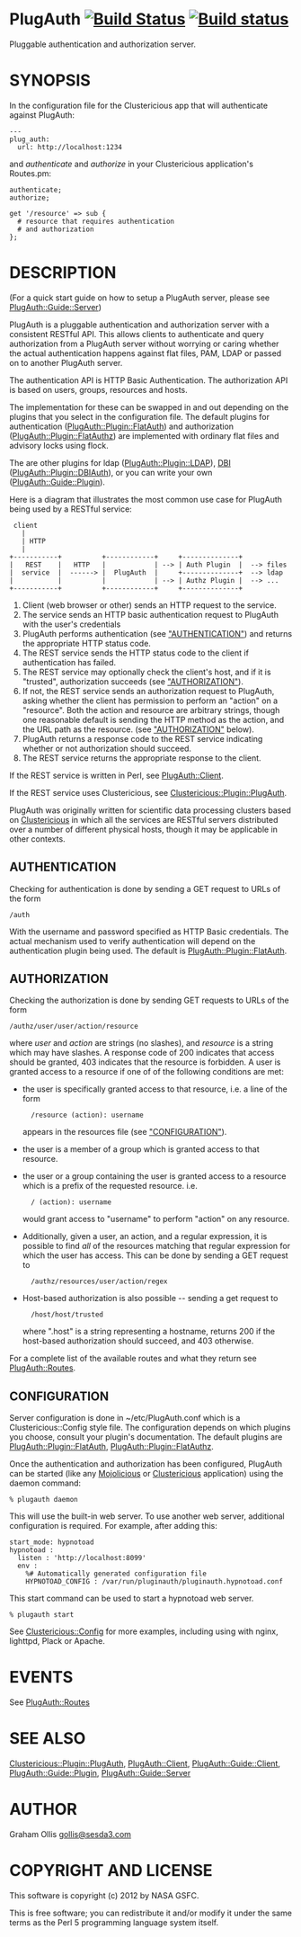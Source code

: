 # PlugAuth [![Build Status](https://secure.travis-ci.org/clustericious/PlugAuth.png)](http://travis-ci.org/clustericious/PlugAuth) [![Build status](https://ci.appveyor.com/api/projects/status/e2u2vl3fqw76tgyf/branch/master?svg=true)](https://ci.appveyor.com/project/clustericious/PlugAuth/branch/master)

Pluggable authentication and authorization server.

# SYNOPSIS

In the configuration file for the Clustericious app that will authenticate
against PlugAuth:

    ---
    plug_auth:
      url: http://localhost:1234

and _authenticate_ and _authorize_ in your Clustericious application's Routes.pm:

    authenticate;
    authorize;
    
    get '/resource' => sub {
      # resource that requires authentication
      # and authorization
    };

# DESCRIPTION

(For a quick start guide on how to setup a PlugAuth server, please see
[PlugAuth::Guide::Server](https://metacpan.org/pod/PlugAuth::Guide::Server))

PlugAuth is a pluggable authentication and authorization server with a consistent
RESTful API.  This allows clients to authenticate and query authorization from a
PlugAuth server without worrying or caring whether the actual authentication happens
against flat files, PAM, LDAP or passed on to another PlugAuth server.

The authentication API is HTTP Basic Authentication.  The authorization API is based
on users, groups, resources and hosts.

The implementation for these can be swapped in and out depending on the plugins that
you select in the configuration file.  The default plugins for authentication 
([PlugAuth::Plugin::FlatAuth](https://metacpan.org/pod/PlugAuth::Plugin::FlatAuth)) and authorization ([PlugAuth::Plugin::FlatAuthz](https://metacpan.org/pod/PlugAuth::Plugin::FlatAuthz)) are
implemented with ordinary flat files and advisory locks using flock.

The are other plugins for ldap ([PlugAuth::Plugin::LDAP](https://metacpan.org/pod/PlugAuth::Plugin::LDAP)), [DBI](https://metacpan.org/pod/DBI) 
([PlugAuth::Plugin::DBIAuth](https://metacpan.org/pod/PlugAuth::Plugin::DBIAuth)), or you can write your own ([PlugAuth::Guide::Plugin](https://metacpan.org/pod/PlugAuth::Guide::Plugin)).

Here is a diagram that illustrates the most common use case for PlugAuth being used 
by a RESTful service:

     client
       |
       | HTTP
       |
    +-----------+          +------------+     +--------------+
    |   REST    |   HTTP   |            | --> | Auth Plugin  |  --> files
    |  service  |  ------> |  PlugAuth  |     +--------------+  --> ldap
    |           |          |            | --> | Authz Plugin |  --> ...
    +-----------+          +------------+     +--------------+

1. Client (web browser or other) sends an  HTTP request to the service.
2. The service sends an HTTP basic authentication request to PlugAuth with the user's credentials
3. PlugAuth performs authentication (see ["AUTHENTICATION"](#authentication)) and returns the appropriate 
HTTP status code.
4. The REST service sends the HTTP status code to the client if authentication has failed.
5. The REST service may optionally check the client's host, and if it is "trusted", 
authorization succeeds (see ["AUTHORIZATION"](#authorization)).
6. If not, the REST service sends an authorization request to PlugAuth, asking whether 
the client has permission to perform an "action" on a "resource". Both the action and 
resource are arbitrary strings, though one reasonable default is sending the HTTP 
method as the action, and the URL path as the resource.  (see ["AUTHORIZATION"](#authorization) below).
7. PlugAuth returns a response code to the REST service indicating whether or not 
authorization should succeed.
8. The REST service returns the appropriate response to the client.

If the REST service is written in Perl, see [PlugAuth::Client](https://metacpan.org/pod/PlugAuth::Client).

If the REST service uses Clustericious, see [Clustericious::Plugin::PlugAuth](https://metacpan.org/pod/Clustericious::Plugin::PlugAuth).

PlugAuth was originally written for scientific data processing clusters based on 
[Clustericious](https://metacpan.org/pod/Clustericious) in which all the services are RESTful servers distributed over a number
of different physical hosts, though it may be applicable in other contexts.

## AUTHENTICATION

Checking for authentication is done by sending a GET request to URLs of the form

    /auth

With the username and password specified as HTTP Basic credentials.  The actual 
mechanism used to verify authentication will depend on the authentication plugin being 
used.  The default is [PlugAuth::Plugin::FlatAuth](https://metacpan.org/pod/PlugAuth::Plugin::FlatAuth).

## AUTHORIZATION

Checking the authorization is done by sending GET requests to URLs of the form

    /authz/user/user/action/resource

where _user_ and _action_ are strings (no slashes), and _resource_ is a string 
which may have slashes. A response code of 200 indicates that access should be 
granted, 403 indicates that the resource is forbidden.  A user is granted access to a 
resource if one of of the following conditions are met:

- the user is specifically granted access to that resource, i.e. a line of the form

        /resource (action): username

    appears in the resources file (see ["CONFIGURATION"](#configuration)).

- the user is a member of a group which is granted access to that resource.
- the user or a group containing the user is granted access to a resource which is a 
prefix of the requested resource.  i.e.

        / (action): username

    would grant access to "username" to perform "action" on any resource.

- Additionally, given a user, an action, and a regular expression, it is possible to find 
_all_ of the resources matching that regular expression for which the user has access.  This
can be done by sending a GET request to

        /authz/resources/user/action/regex

- Host-based authorization is also possible -- sending a get
request to

        /host/host/trusted

    where ".host" is a string representing a hostname, returns
    200 if the host-based authorization should succeed, and
    403 otherwise.

For a complete list of the available routes and what they return see [PlugAuth::Routes](https://metacpan.org/pod/PlugAuth::Routes).

## CONFIGURATION

Server configuration is done in ~/etc/PlugAuth.conf which is a 
Clustericious::Config style file.  The configuration depends on which plugins you 
choose, consult your plugin's documentation.  The default plugins are
[PlugAuth::Plugin::FlatAuth](https://metacpan.org/pod/PlugAuth::Plugin::FlatAuth), [PlugAuth::Plugin::FlatAuthz](https://metacpan.org/pod/PlugAuth::Plugin::FlatAuthz).

Once the authentication and authorization has been configured, PlugAuth
can be started (like any [Mojolicious](https://metacpan.org/pod/Mojolicious) or [Clustericious](https://metacpan.org/pod/Clustericious) application)
using the daemon command:

    % plugauth daemon

This will use the built-in web server.  To use another web server, additional
configuration is required.  For example, after adding this:

    start_mode: hypnotoad
    hypnotoad :
      listen : 'http://localhost:8099'
      env :
        %# Automatically generated configuration file
        HYPNOTOAD_CONFIG : /var/run/pluginauth/pluginauth.hypnotoad.conf

This start command can be used to start a hypnotoad web server.

    % plugauth start

See [Clustericious::Config](https://metacpan.org/pod/Clustericious::Config) for more examples, including using with nginx,
lighttpd, Plack or Apache.

# EVENTS

See [PlugAuth::Routes](https://metacpan.org/pod/PlugAuth::Routes)

# SEE ALSO

[Clustericious::Plugin::PlugAuth](https://metacpan.org/pod/Clustericious::Plugin::PlugAuth),
[PlugAuth::Client](https://metacpan.org/pod/PlugAuth::Client),
[PlugAuth::Guide::Client](https://metacpan.org/pod/PlugAuth::Guide::Client),
[PlugAuth::Guide::Plugin](https://metacpan.org/pod/PlugAuth::Guide::Plugin),
[PlugAuth::Guide::Server](https://metacpan.org/pod/PlugAuth::Guide::Server)

# AUTHOR

Graham Ollis <gollis@sesda3.com>

# COPYRIGHT AND LICENSE

This software is copyright (c) 2012 by NASA GSFC.

This is free software; you can redistribute it and/or modify it under
the same terms as the Perl 5 programming language system itself.
